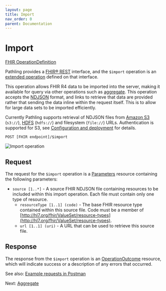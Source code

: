 ```yaml
---
layout: page
title: Import
nav_order: 0
parent: Documentation
---
```


# Import

[FHIR OperationDefinition](https://server.pathling.app/fhir/OperationDefinition/import-0)

Pathling provides a [FHIR&reg; REST](https://hl7.org/fhir/R4/http.html)
interface, and the `$import` operation is an
[extended operation](https://hl7.org/fhir/R4/operations.html) defined on that
interface.

This operation allows FHIR R4 data to be imported into the server, making it
available for query via other operations such as [aggregate](./aggregate.html).
This operation accepts the [NDJSON](http://ndjson.org/) format, and links to
retrieve that data are provided rather that sending the data inline within the
request itself. This is to allow for large data sets to be imported efficiently.

Currently Pathling supports retrieval of NDJSON files from
[Amazon S3](https://aws.amazon.com/s3/) (`s3://`),
[HDFS](https://hadoop.apache.org/docs/r1.2.1/hdfs_design.html) (`hdfs://`) and
filesystem (`file://`) URLs. Authentication is supported for S3, see
[Configuration and deployment](./deployment.html) for details.

```
POST [FHIR endpoint]/$import
```

<img src="/images/import.png" 
     srcset="/images/import@2x.png 2x, /images/import.png 1x"
     alt="Import operation" />

## Request

The request for the `$import` operation is a
[Parameters](https://hl7.org/fhir/R4/parameters.html) resource containing the
following parameters:

- `source [1..*]` - A source FHIR NDJSON file containing resources to be
  included within this import operation. Each file must contain only one type of
  resource.
  - `resourceType [1..1] (code)` - The base FHIR resource type contained within
    this source file. Code must be a member of
    [http://hl7.org/fhir/ValueSet/resource-types](http://hl7.org/fhir/ValueSet/resource-types).
  - `url [1..1] (uri)` - A URL that can be used to retrieve this source file.

## Response

The response from the `$import` operation is an
[OperationOutcome](https://hl7.org/fhir/R4/operationoutcome.html) resource,
which will indicate success or a description of any errors that occurred.

See also:
[Example requests in Postman](https://documenter.getpostman.com/view/634774/S17rx9Af?version=latest#d5f260da-7eca-4a19-83b2-a944491ba5a6)

Next: [Aggregate](./aggregate.html)
